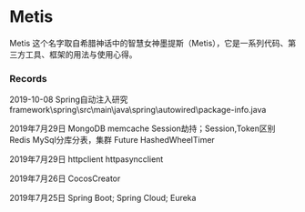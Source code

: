 # Metis
 
Metis 这个名字取自希腊神话中的智慧女神墨提斯（Metis），它是一系列代码、第三方工具、框架的用法与使用心得。


### Records

2019-10-08
    Spring自动注入研究 framework\spring\src\main\java\spring\autowired\package-info.java
    
2019年7月29日
    MongoDB
    memcache
        Session劫持；Session,Token区别
    Redis
    MySql分库分表，集群
    Future
    HashedWheelTimer
    
2019年7月29日
    httpclient httpasyncclient
    
2019年7月26日
    CocosCreator
    
2019年7月25日
    Spring Boot; Spring Cloud; Eureka